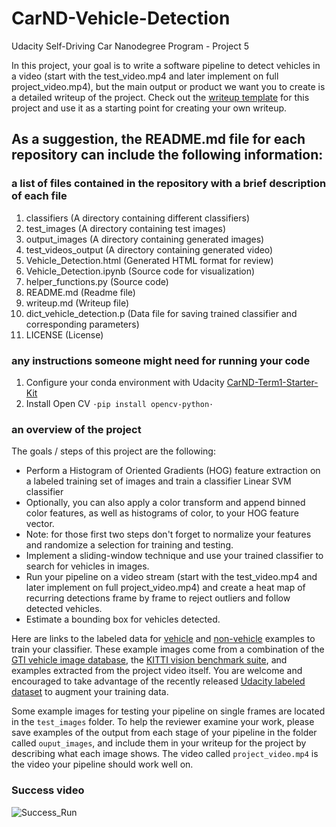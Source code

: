 # CarND-Vehicle-Detection
Udacity Self-Driving Car Nanodegree Program - Project 5

In this project, your goal is to write a software pipeline to detect vehicles in a video (start with the test_video.mp4 and later implement on full project_video.mp4), but the main output or product we want you to create is a detailed writeup of the project.  Check out the [writeup template](https://github.com/udacity/CarND-Vehicle-Detection/blob/master/writeup_template.md) for this project and use it as a starting point for creating your own writeup.  

## As a suggestion, the README.md file for each repository can include the following information:
### a list of files contained in the repository with a brief description of each file
1. classifiers (A directory containing different classifiers)
2. test_images (A directory containing test images)
3. output_images (A directory containing generated images)
4. test_videos_output (A directory containing generated video)
5. Vehicle_Detection.html (Generated HTML format for review)
6. Vehicle_Detection.ipynb (Source code for visualization)
7. helper_functions.py (Source code)
8. README.md (Readme file)
9. writeup.md (Writeup file)
10. dict_vehicle_detection.p (Data file for saving trained classifier and corresponding parameters)
11. LICENSE (License)
 
### any instructions someone might need for running your code
1. Configure your conda environment with Udacity [CarND-Term1-Starter-Kit](https://github.com/udacity/CarND-Term1-Starter-Kit)
2. Install Open CV
`·pip install opencv-python·`

### an overview of the project
The goals / steps of this project are the following:

* Perform a Histogram of Oriented Gradients (HOG) feature extraction on a labeled training set of images and train a classifier Linear SVM classifier
* Optionally, you can also apply a color transform and append binned color features, as well as histograms of color, to your HOG feature vector. 
* Note: for those first two steps don't forget to normalize your features and randomize a selection for training and testing.
* Implement a sliding-window technique and use your trained classifier to search for vehicles in images.
* Run your pipeline on a video stream (start with the test_video.mp4 and later implement on full project_video.mp4) and create a heat map of recurring detections frame by frame to reject outliers and follow detected vehicles.
* Estimate a bounding box for vehicles detected.

Here are links to the labeled data for [vehicle](https://s3.amazonaws.com/udacity-sdc/Vehicle_Tracking/vehicles.zip) and [non-vehicle](https://s3.amazonaws.com/udacity-sdc/Vehicle_Tracking/non-vehicles.zip) examples to train your classifier.  These example images come from a combination of the [GTI vehicle image database](http://www.gti.ssr.upm.es/data/Vehicle_database.html), the [KITTI vision benchmark suite](http://www.cvlibs.net/datasets/kitti/), and examples extracted from the project video itself.   You are welcome and encouraged to take advantage of the recently released [Udacity labeled dataset](https://github.com/udacity/self-driving-car/tree/master/annotations) to augment your training data.  

Some example images for testing your pipeline on single frames are located in the `test_images` folder.  To help the reviewer examine your work, please save examples of the output from each stage of your pipeline in the folder called `ouput_images`, and include them in your writeup for the project by describing what each image shows.    The video called `project_video.mp4` is the video your pipeline should work well on.  


### Success video  
![Success_Run](./test_videos_output/project_video_output.gif)  